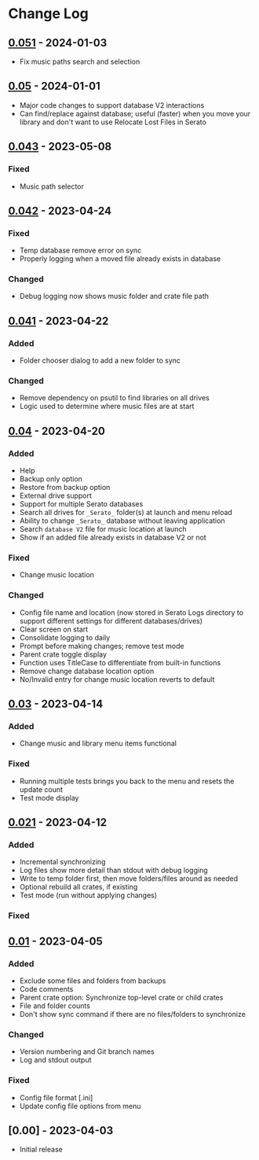 # Change Log

## [0.051](https://github.com/davdmrgn/SeratoFolderCrateSync/releases/tag/v0.051) - 2024-01-03
- Fix music paths search and selection

## [0.05](https://github.com/davdmrgn/SeratoFolderCrateSync/releases/tag/v0.05) - 2024-01-01
- Major code changes to support database V2 interactions
- Can find/replace against database; useful (faster) when you move your library and don't want to use Relocate Lost Files in Serato

## [0.043](https://github.com/davdmrgn/SeratoFolderCrateSync/releases/tag/v0.043) - 2023-05-08

### Fixed
- Music path selector

## [0.042](https://github.com/davdmrgn/SeratoFolderCrateSync/releases/tag/v0.042) - 2023-04-24

### Fixed
- Temp database remove error on sync
- Properly logging when a moved file already exists in database

### Changed
- Debug logging now shows music folder and crate file path

## [0.041](https://github.com/davdmrgn/SeratoFolderCrateSync/releases/tag/v0.041) - 2023-04-22

### Added
- Folder chooser dialog to add a new folder to sync

### Changed
- Remove dependency on psutil to find libraries on all drives
- Logic used to determine where music files are at start

## [0.04](https://github.com/davdmrgn/SeratoFolderCrateSync/releases/tag/v0.04) - 2023-04-20

### Added
- Help
- Backup only option
- Restore from backup option
- External drive support
- Support for multiple Serato databases
- Search all drives for `_Serato_` folder(s) at launch and menu reload
- Ability to change `_Serato_` database without leaving application
- Search `database V2` file for music location at launch
- Show if an added file already exists in database V2 or not

### Fixed
- Change music location

### Changed
- Config file name and location (now stored in Serato Logs directory to support different settings for different databases/drives)
- Clear screen on start
- Consolidate logging to daily
- Prompt before making changes; remove test mode
- Parent crate toggle display
- Function uses TitleCase to differentiate from built-in functions
- Remove change database location option
- No/Invalid entry for change music location reverts to default

## [0.03](https://github.com/davdmrgn/SeratoFolderCrateSync/releases/tag/v0.03) - 2023-04-14

### Added
- Change music and library menu items functional

### Fixed
- Running multiple tests brings you back to the menu and resets the update count
- Test mode display

## [0.021](https://github.com/davdmrgn/SeratoFolderCrateSync/releases/tag/v0.021) - 2023-04-12

### Added
- Incremental synchronizing
- Log files show more detail than stdout with debug logging
- Write to temp folder first, then move folders/files around as needed
- Optional rebuild all crates, if existing
- Test mode (run without applying changes)

### Fixed

## [0.01](https://github.com/davdmrgn/SeratoFolderCrateSync/releases/tag/v0.01) - 2023-04-05

### Added
- Exclude some files and folders from backups
- Code comments
- Parent crate option: Synchronize top-level crate or child crates
- File and folder counts
- Don't show sync command if there are no files/folders to synchronize

### Changed
- Version numbering and Git branch names
- Log and stdout output

### Fixed
- Config file format [.ini]
- Update config file options from menu

## [0.00] - 2023-04-03

- Initial release

